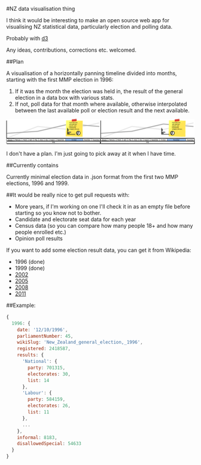 #NZ data visualisation thing

I think it would be interesting to make an open source web app for visualising NZ statistical data, particularly election and polling data.

Probably with [d3](http://d3js.org/)

Any ideas, contributions, corrections etc. welcomed. 

##Plan

A visualisation of a horizontally panning timeline divided into months, starting with the first MMP election in 1996: 

1. If it was the month the election was held in, the result of the general election in a data box with various stats.
2. If not, poll data for that month where available, otherwise interpolated between the last available poll or election result and the next available. 

![](timeline.png)

I don't have a plan. I'm just going to pick away at it when I have time. 

##Currently contains

Currently minimal election data in .json format from the first two MMP elections, 1996 and 1999.

##It would be really nice to get pull requests with:

- More years, if I'm working on one I'll check it in as an empty file before starting so you know not to bother.
- Candidate and electorate seat data for each year   
- Census data (so you can compare how many people 18+ and how many people enrolled etc.)
- Opinion poll results 

If you want to add some election result data, you can get it from Wikipedia:
- 1996 (done)
- 1999 (done)
- [2002](http://en.wikipedia.org/wiki/New_Zealand_general_election,_2002)
- [2005](http://en.wikipedia.org/wiki/New_Zealand_general_election,_2005)
- [2008](http://http://en.wikipedia.org/wiki/New_Zealand_general_election,_2008)
- [2011](http://en.wikipedia.org/wiki/New_Zealand_general_election,_2011)

##Example:

```javascript
{
  1996: {    
    date: '12/10/1996',
    parliamentNumber: 45,
    wikiSlug: 'New_Zealand_general_election,_1996',
    registered: 2418587,
    results: {
      'National': {
        party: 701315,
        electorates: 30,
        list: 14
      },
      'Labour': {
        party: 584159,
        electorates: 26,
        list: 11
      },
      ...
    },
    informal: 8183,
    disallowedSpecial: 54633
  }
}
```